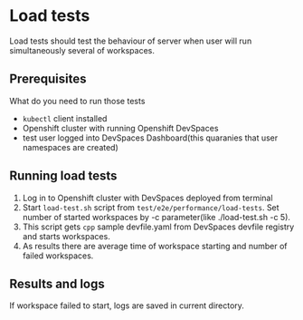 # Load tests

Load tests should test the behaviour of server when user will run simultaneously several of workspaces. 

## Prerequisites
What do you need to run those tests
- `kubectl` client installed
- Openshift cluster with running Openshift DevSpaces
- test user logged into DevSpaces Dashboard(this quaranies that user namespaces are created)

## Running load tests
1. Log in to Openshift cluster with DevSpaces deployed from terminal
2. Start `load-test.sh` script from `test/e2e/performance/load-tests`. Set number of started workspaces by -c parameter(like ./load-test.sh -c 5).
3. This script gets `cpp` sample devfile.yaml from DevSpaces devfile registry and starts workspaces.
4. As results there are average time of workspace starting and number of failed workspaces.


## Results and logs
If workspace failed to start, logs are saved in current directory.
